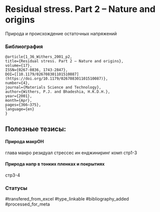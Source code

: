 # Residual stress. Part 2 – Nature and origins

Природа и происхождение остаточных напряжений

### Библиография
```
@article{1_36_Withers_2001_p2,
title={Residual stress. Part 2 – Nature and origins},
volume={17},
ISSN={0267-0836, 1743-2847},
DOI={[10.1179/026708301101510087](https://doi.org/10.1179/026708301101510087)},
number={4},
journal={Materials Science and Technology},
author={Withers, P.J. and Bhadeshia, H.K.D.H.},
year={2001},
month={Apr},
pages={366–375},
language={en}
}
```

## Полезные тезисы:

#### Природа макрОН
глава макро резидуал стрессес ин енджиниринг комп стр1-3

#### Природа напр в тонких пленках и покрытиях
стр3-4





### Статусы
#transfered_from_excel 
#type_linkable 
#bibliography_added
#processed_for_meta

